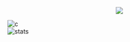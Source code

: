 <p align="center">
  <a href="http://discord.com">
    <img src="https://discord.c99.nl/widget/theme-1/808860677661523988.png"/>
     </a>
</p>

![c](https://github-readme-stats.vercel.app/api/top-langs/?username=wxrzone&layout=compact&theme=dark) 
</br>
![stats](https://github-readme-stats.vercel.app/api?username=wxrzone&show_icons=true&theme=dark)

</br>
